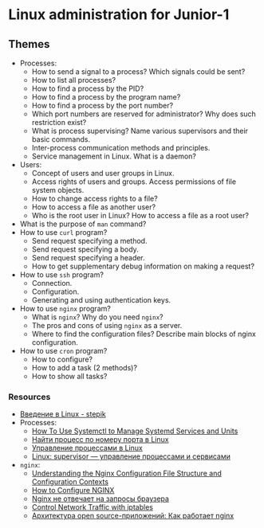 # Linux administration for Junior-1

## Themes

* Processes:
  * How to send a signal to a process? Which signals could be sent?
  * How to list all processes?
  * How to find a process by the PID?
  * How to find a process by the program name?
  * How to find a process by the port number?
  * Which port numbers are reserved for administrator? Why does such restriction exist?
  * What is process supervising? Name various supervisors and their basic commands.
  * Inter-process communication methods and principles.
  * Service management in Linux. What is a daemon?
* Users:
  * Concept of users and user groups in Linux.
  * Access rights of users and groups. Access permissions of file system objects.
  * How to change access rights to a file?
  * How to access a file as another user?
  * Who is the root user in Linux? How to access a file as a root user?
* What is the purpose of `man` command?
* How to use `curl` program?
  * Send request specifying a method.
  * Send request specifying a body.
  * Send request specifying a header.
  * How to get supplementary debug information on making a request?
* How to use `ssh` program?
  * Connection.
  * Configuration.
  * Generating and using authentication keys.
* How to use `nginx` program?
  * What is `nginx`? Why do you need `nginx`?
  * The pros and cons of using `nginx` as a server.
  * Where to find the configuration files? Describe main blocks of nginx configuration.
* How to use `cron` program?
  * How to configure?
  * How to add a task (2 methods)?
  * How to show all tasks?

### Resources

* [Введение в Linux - stepik](https://stepik.org/course/73/)
* Processes:
  * [How To Use Systemctl to Manage Systemd Services and Units](https://www.digitalocean.com/community/tutorials/how-to-use-systemctl-to-manage-systemd-services-and-units)
  * [Найти процесс по номеру порта в Linux](https://rav.pw/linux-get-process-by-port/)
  * [Управление процессами в Linux](http://www.opennet.ru/docs/RUS/lnx_process/process2.html)
  * [Linux: supervisor — управление процессами и сервисами](https://rtfm.co.ua/linux-supervisor-upravlenie-processami-i-servisami/)
* `nginx`:
  * [Understanding the Nginx Configuration File Structure and Configuration Contexts](https://www.digitalocean.com/community/tutorials/understanding-the-nginx-configuration-file-structure-and-configuration-contexts)
  * [How to Configure NGINX](https://www.linode.com/docs/web-servers/nginx/how-to-configure-nginx/)
  * [Nginx не отвечает на запросы браузера](https://www.linux.org.ru/forum/admin/10966655)
  * [Control Network Traffic with iptables](https://www.linode.com/docs/security/firewalls/control-network-traffic-with-iptables/)
  * [Архитектура open source-приложений: Как работает nginx](https://habr.com/ru/company/latera/blog/273283/)
